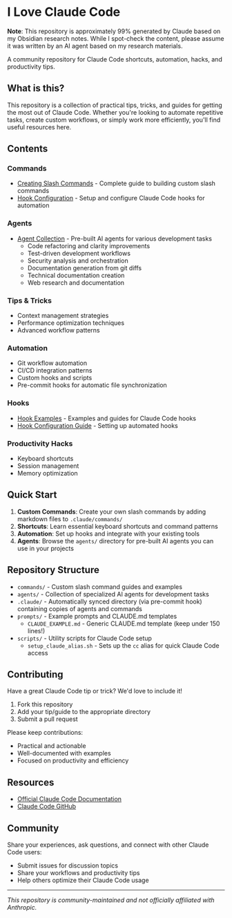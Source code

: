 # I Love Claude Code

**Note**: This repository is approximately 99% generated by Claude based on my Obsidian research notes. While I spot-check the content, please assume it was written by an AI agent based on my research materials.

A community repository for Claude Code shortcuts, automation, hacks, and productivity tips.

## What is this?

This repository is a collection of practical tips, tricks, and guides for getting the most out of Claude Code. Whether you're looking to automate repetitive tasks, create custom workflows, or simply work more efficiently, you'll find useful resources here.

## Contents

### Commands
- [Creating Slash Commands](commands/creating-slash-commands.md) - Complete guide to building custom slash commands
- [Hook Configuration](hooks/) - Setup and configure Claude Code hooks for automation

### Agents
- [Agent Collection](agents/) - Pre-built AI agents for various development tasks
  - Code refactoring and clarity improvements
  - Test-driven development workflows
  - Security analysis and orchestration
  - Documentation generation from git diffs
  - Technical documentation creation
  - Web research and documentation

### Tips & Tricks
- Context management strategies
- Performance optimization techniques
- Advanced workflow patterns

### Automation
- Git workflow automation
- CI/CD integration patterns
- Custom hooks and scripts
- Pre-commit hooks for automatic file synchronization

### Hooks
- [Hook Examples](hooks/) - Examples and guides for Claude Code hooks
- [Hook Configuration Guide](.claude/hooks/) - Setting up automated hooks

### Productivity Hacks
- Keyboard shortcuts
- Session management
- Memory optimization

## Quick Start

1. **Custom Commands**: Create your own slash commands by adding markdown files to `.claude/commands/`
2. **Shortcuts**: Learn essential keyboard shortcuts and command patterns
3. **Automation**: Set up hooks and integrate with your existing tools
4. **Agents**: Browse the `agents/` directory for pre-built AI agents you can use in your projects

## Repository Structure

- `commands/` - Custom slash command guides and examples
- `agents/` - Collection of specialized AI agents for development tasks
- `.claude/` - Automatically synced directory (via pre-commit hook) containing copies of agents and commands
- `prompts/` - Example prompts and CLAUDE.md templates
  - `CLAUDE_EXAMPLE.md` - Generic CLAUDE.md template (keep under 150 lines!)
- `scripts/` - Utility scripts for Claude Code setup
  - `setup_claude_alias.sh` - Sets up the `cc` alias for quick Claude Code access

## Contributing

Have a great Claude Code tip or trick? We'd love to include it!

1. Fork this repository
2. Add your tip/guide to the appropriate directory
3. Submit a pull request

Please keep contributions:
- Practical and actionable
- Well-documented with examples
- Focused on productivity and efficiency

## Resources

- [Official Claude Code Documentation](https://docs.anthropic.com/en/docs/claude-code)
- [Claude Code GitHub](https://github.com/anthropics/claude-code)

## Community

Share your experiences, ask questions, and connect with other Claude Code users:
- Submit issues for discussion topics
- Share your workflows and productivity tips
- Help others optimize their Claude Code usage

---

*This repository is community-maintained and not officially affiliated with Anthropic.*